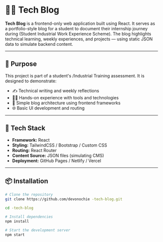 # 🧑‍💻 Tech Blog

**Tech Blog** is a frontend-only web application built using React. It serves as a portfolio-style blog for a student to document their internship journey during  (Student Industrial Work Experience Scheme). The blog highlights technical learning, weekly experiences, and projects — using static JSON data to simulate backend content.

---

## 🎯 Purpose

This project is part of a student's /Industrial Training assessment. It is designed to demonstrate:

- ✍️ Technical writing and weekly reflections
- 🧑‍💻 Hands-on experience with tools and technologies
- 🧩 Simple blog architecture using frontend frameworks
- 🌐 Basic UI development and routing

---

## 🧱 Tech Stack

- **Framework:** React
- **Styling:** TailwindCSS / Bootstrap / Custom CSS
- **Routing:** React Router
- **Content Source:** JSON files (simulating CMS)
- **Deployment:** GitHub Pages / Netlify / Vercel

---

## 📦 Installation

```bash
# Clone the repository
git clone https://github.com/devonochie -tech-blog.git

cd -tech-blog

# Install dependencies
npm install

# Start the development server
npm start

